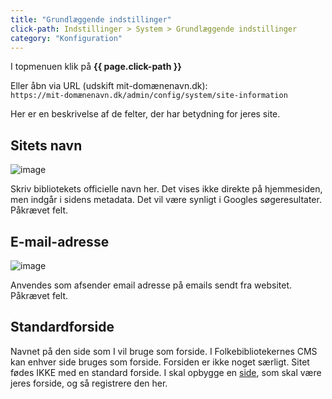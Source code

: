 ```yaml
---
title: "Grundlæggende indstillinger"
click-path: Indstillinger > System > Grundlæggende indstillinger
category: "Konfiguration"
---
```

I topmenuen klik på **{{ page.click-path }}**

Eller åbn via URL (udskift mit-domænenavn.dk):\
`https://mit-domænenavn.dk/admin/config/system/site-information`

Her er en beskrivelse af de felter, der har betydning for jeres site.

## Sitets navn
![image](https://github.com/danskernesdigitalebibliotek/folkebibliotekernes_cms_manual/assets/1641342/156894ca-0efe-4925-9ae2-5e0df7f88245)

Skriv bibliotekets officielle navn her. Det vises ikke direkte på hjemmesiden, men indgår i sidens metadata. Det vil være synligt i Googles søgeresultater. Påkrævet felt.

## E-mail-adresse
![image](https://github.com/danskernesdigitalebibliotek/folkebibliotekernes_cms_manual/assets/1641342/9a8eb057-2427-4eeb-8d88-3b9f69dda717)

Anvendes som afsender email adresse på emails sendt fra websitet. Påkrævet felt.

## Standardforside
Navnet på den side som I vil bruge som forside. I Folkebibliotekernes CMS kan enhver side bruges som forside. Forsiden er ikke noget særligt.
Sitet fødes IKKE med en standard forside. I skal opbygge en [side](https://danskernesdigitalebibliotek.github.io/folkebibliotekernes_cms_manual/main/indhold/side/), som skal være jeres forside, og så registrere den her.

